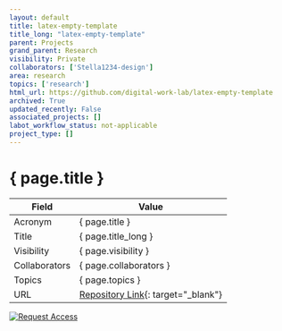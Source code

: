 ```yaml
---
layout: default
title: latex-empty-template
title_long: "latex-empty-template"
parent: Projects
grand_parent: Research
visibility: Private
collaborators: ['Stella1234-design']
area: research
topics: ['research']
html_url: https://github.com/digital-work-lab/latex-empty-template
archived: True
updated_recently: False
associated_projects: []
labot_workflow_status: not-applicable
project_type: []
---
```


# { page.title }

Field               | Value
------------------- | ----------------------------------
Acronym             | { page.title }
Title               | { page.title_long }
Visibility          | { page.visibility }
Collaborators       | { page.collaborators }
Topics              | { page.topics }
URL                 | [Repository Link](https://github.com/digital-work-lab/latex-empty-template){: target="_blank"}

[![Request Access](https://img.shields.io/badge/Request-Access-blue?style=for-the-badge)](https://github.com/digital-work-lab/latex-empty-template/issues/new?assignees=geritwagner&labels=access+request&template=request-repo-access.md&title=%5BAccess+Request%5D+Request+for+access+to+repository)

